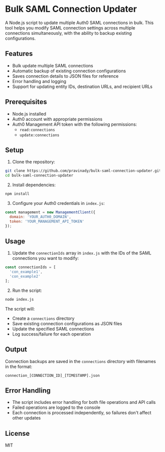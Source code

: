 # Bulk SAML Connection Updater

A Node.js script to update multiple Auth0 SAML connections in bulk. This tool helps you modify SAML connection settings across multiple connections simultaneously, with the ability to backup existing configurations.

## Features

- Bulk update multiple SAML connections
- Automatic backup of existing connection configurations
- Saves connection details to JSON files for reference
- Error handling and logging
- Support for updating entity IDs, destination URLs, and recipient URLs

## Prerequisites

- Node.js installed
- Auth0 account with appropriate permissions
- Auth0 Management API token with the following permissions:
  - `read:connections`
  - `update:connections`

## Setup

1. Clone the repository:
```bash
git clone https://github.com/pravinady/bulk-saml-connection-updater.git
cd bulk-saml-connection-updater
```

2. Install dependencies:
```bash
npm install
```

3. Configure your Auth0 credentials in `index.js`:
```javascript
const management = new ManagementClient({
  domain: 'YOUR_AUTH0_DOMAIN',
  token: 'YOUR_MANAGEMENT_API_TOKEN'
});
```

## Usage

1. Update the `connectionIds` array in `index.js` with the IDs of the SAML connections you want to modify:
```javascript
const connectionIds = [
  'con_example1',
  'con_example2'
];
```

2. Run the script:
```bash
node index.js
```

The script will:
- Create a `connections` directory
- Save existing connection configurations as JSON files
- Update the specified SAML connections
- Log success/failure for each operation

## Output

Connection backups are saved in the `connections` directory with filenames in the format:
```
connection_[CONNECTION_ID]_[TIMESTAMP].json
```

## Error Handling

- The script includes error handling for both file operations and API calls
- Failed operations are logged to the console
- Each connection is processed independently, so failures don't affect other updates

## License

MIT
